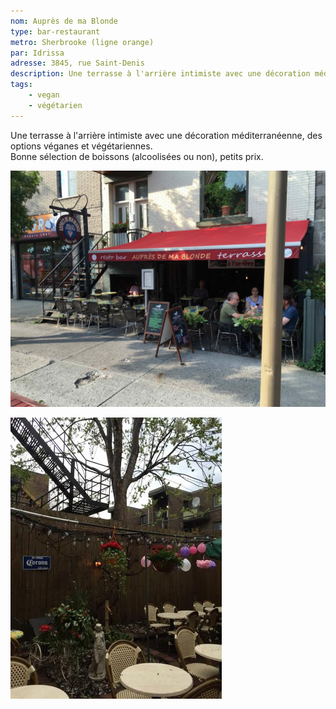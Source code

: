 ```yaml
---
nom: Auprès de ma Blonde
type: bar-restaurant
metro: Sherbrooke (ligne orange)
par: Idrissa
adresse: 3845, rue Saint-Denis
description: Une terrasse à l'arrière intimiste avec une décoration méditerranéenne, des options véganes et végétariennes. Bonne sélection de boissons (alcoolisées ou non), petits prix.
tags:
    - vegan
    - végétarien
---
```


Une terrasse à l'arrière intimiste avec une décoration méditerranéenne, des options véganes et végétariennes.  
Bonne sélection de boissons (alcoolisées ou non), petits prix.

![Aupres de ma blonde](./media/aupres-de-ma-blonde.jpg)

![Aupres de ma blonde](./media/aupres-de-ma-blonde-2.jpg)
